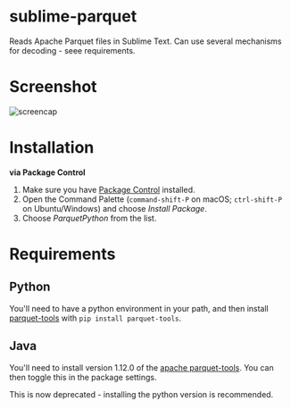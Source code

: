 # sublime-parquet
Reads Apache Parquet files in Sublime Text. Can use several mechanisms for decoding - seee requirements.

# Screenshot
![screencap](https://raw.github.com/dogversioning/sublime-parquet-python/main/screencap.png)

# Installation
**via Package Control**

1. Make sure you have [Package Control](https://packagecontrol.io/installation) installed.
1. Open the Command Palette (`command-shift-P` on macOS; `ctrl-shift-P` on Ubuntu/Windows) and choose _Install Package_.
1. Choose _ParquetPython_ from the list.

# Requirements

## Python
You'll need to have a python environment in your path, and then install [parquet-tools](https://github.com/ktrueda/parquet-tools) with `pip install parquet-tools`.

## Java
You'll need to install version 1.12.0 of the [apache parquet-tools](https://github.com/apache/parquet-mr/releases/tag/apache-parquet-1.12.0). You can then toggle this in the package settings.

This is now deprecated - installing the python version is recommended. 
